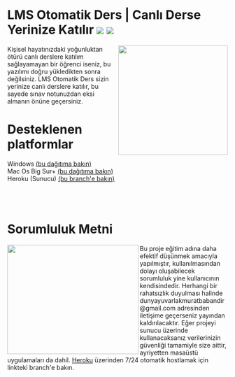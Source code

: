<h1>LMS Otomatik Ders | Canlı Derse Yerinize Katılır <a alt="a++" target="_blank" href="https://www.codefactor.io/repository/github/murathasev/lms-otomatik-ders/issues"><img src="https://img.shields.io/codefactor/grade/github/murathasev/lms-otomatik-ders"></a>  <img src="https://img.shields.io/badge/Version-0.0.3-blue"> </h1>
<img align="right" width="250" height="250" src="https://i.ibb.co/x33Y5Jm/Yeni-Proje.png">
<p align="left"> 
Kişisel hayatınızdaki yoğunluktan ötürü canlı derslere katılım sağlayamayan bir öğrenci iseniz, bu yazılımı doğru yükledikten sonra değilsiniz. 
LMS Otomatik Ders sizin yerinize canlı derslere katılır, bu sayede sınav notunuzdan eksi almanın önüne geçersiniz.
</p>
<h1>Desteklenen platformlar</h1>
Windows <a href="https://github.com/murathasev/casper-csd/releases/tag/0.6.6">(bu dağıtıma bakın)</a><br>
Mac Os Big Sur+ <a href="https://github.com/murathasev/casper-csd/releases/tag/0.6.6">(bu dağıtıma bakın)</a><br>
Heroku (Sunucu) <a href="https://github.com/murathasev/casper-csd/releases/tag/0.6.6">(bu branch'e bakın)</a><br><br><br><br>
<h1>Sorumluluk Metni</h1>
<img align="left" width="300" height="250" src="https://i.ibb.co/s2djTQb/Ekran-Resmi-2021-03-13-00-34-05.png">
Bu proje eğitim adına daha efektif düşünmek amacıyla yapılmıştır, kullanılmasından dolayı oluşabilecek sorumluluk yine kullanıcının kendisindedir.
Herhangi bir rahatsızlık duyulması halinde dunyayuvarlakmuratbabandir@gmail.com adresinden iletişime geçerseniz yayından kaldırılacaktır.
Eğer projeyi sunucu üzerinde kullanacaksanız verilerinizin güvenliği tamamiyle size aittir, ayriyetten masaüstü uygulamaları da dahil. <a href="https://github.com/murathasev/lms-otomatik-ders/tree/lib">Heroku</a> üzerinden 7/24 otomatik hostlamak için linkteki branch'e bakın.
